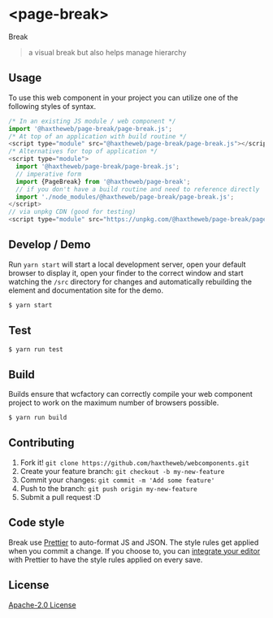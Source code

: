 # &lt;page-break&gt;

Break
> a visual break but also helps manage hierarchy

## Usage
To use this web component in your project you can utilize one of the following styles of syntax.

```js
/* In an existing JS module / web component */
import '@haxtheweb/page-break/page-break.js';
/* At top of an application with build routine */
<script type="module" src="@haxtheweb/page-break/page-break.js"></script>
/* Alternatives for top of application */
<script type="module">
  import '@haxtheweb/page-break/page-break.js';
  // imperative form
  import {PageBreak} from '@haxtheweb/page-break';
  // if you don't have a build routine and need to reference directly
  import './node_modules/@haxtheweb/page-break/page-break.js';
</script>
// via unpkg CDN (good for testing)
<script type="module" src="https://unpkg.com/@haxtheweb/page-break/page-break.js"></script>
```

## Develop / Demo
Run `yarn start` will start a local development server, open your default browser to display it, open your finder to the correct window and start watching the `/src` directory for changes and automatically rebuilding the element and documentation site for the demo.
```bash
$ yarn start
```

## Test

```bash
$ yarn run test
```

## Build
Builds ensure that wcfactory can correctly compile your web component project to
work on the maximum number of browsers possible.
```bash
$ yarn run build
```

## Contributing

1. Fork it! `git clone https://github.com/haxtheweb/webcomponents.git`
2. Create your feature branch: `git checkout -b my-new-feature`
3. Commit your changes: `git commit -m 'Add some feature'`
4. Push to the branch: `git push origin my-new-feature`
5. Submit a pull request :D

## Code style

Break  use [Prettier][prettier] to auto-format JS and JSON.  The style rules get applied when you commit a change.  If you choose to, you can [integrate your editor][prettier-ed] with Prettier to have the style rules applied on every save.

[prettier]: https://github.com/prettier/prettier/
[prettier-ed]: https://github.com/prettier/prettier/#editor-integration
[polyserve]: https://github.com/Polymer/polyserve
[web-component-tester]: https://github.com/Polymer/web-component-tester

## License
[Apache-2.0 License](http://opensource.org/licenses/Apache-2.0)